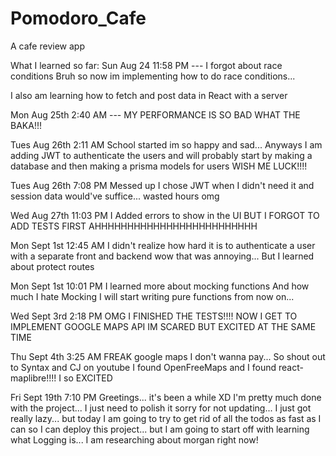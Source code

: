 # Pomodoro_Cafe

A cafe review app

What I learned so far:
Sun Aug 24 11:58 PM --- I forgot about race conditions Bruh so now im implementing how to do race conditions...

I also am learning how to fetch and post data in React with a server

Mon Aug 25th 2:40 AM --- MY PERFORMANCE IS SO BAD WHAT THE BAKA!!!

Tues Aug 26th 2:11 AM School started im so happy and sad...
Anyways I am adding JWT to authenticate the users and will probably start
by making a database and then making a prisma models for users
WISH ME LUCK!!!!

Tues Aug 26th 7:08 PM Messed up I chose JWT when I didn't need it
and session data would've suffice... wasted hours omg

Wed Aug 27th 11:03 PM I Added errors to show in the UI
BUT I FORGOT TO ADD TESTS FIRST AHHHHHHHHHHHHHHHHHHHHHHHHH

Mon Sept 1st 12:45 AM I didn't realize how hard it is to authenticate a user with a separate front and
backend wow that was annoying... But I learned about protect routes

Mon Sept 1st 10:01 PM I learned more about mocking functions And how much I hate Mocking I will start writing pure functions from now on...

Wed Sept 3rd 2:18 PM OMG I FINISHED THE TESTS!!!! NOW I GET TO IMPLEMENT
GOOGLE MAPS API IM SCARED BUT EXCITED AT THE SAME TIME

Thu Sept 4th 3:25 AM FREAK google maps I don't wanna pay...
So shout out to Syntax and CJ on youtube I found
OpenFreeMaps and I found react-maplibre!!!!
I so EXCITED

Fri Sept 19th 7:10 PM Greetings... it's been a while XD I'm pretty much done with the project... I just need to polish it
sorry for not updating... I just got really lazy... but today I am going to try to get rid of all the todos as fast as I can
so I can deploy this project... but I am going to start off with learning what Logging is... I am researching about morgan
right now!

